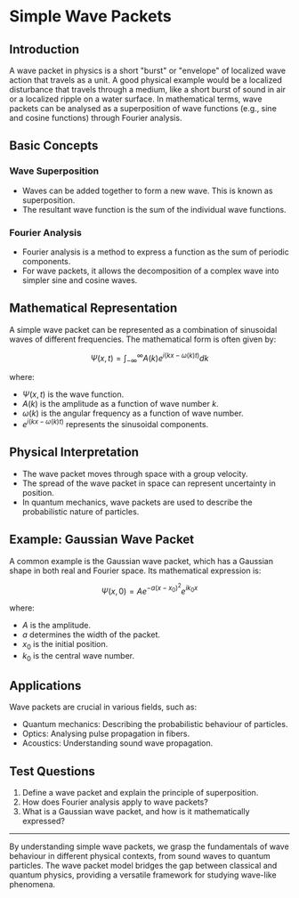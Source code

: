 # Simple Wave Packets

## Introduction
A wave packet in physics is a short "burst" or "envelope" of localized wave action that travels as a unit. A good physical example would be a localized disturbance that travels through a medium, like a short burst of sound in air or a localized ripple on a water surface. In mathematical terms, wave packets can be analysed as a superposition of wave functions (e.g., sine and cosine functions) through Fourier analysis.

## Basic Concepts

### Wave Superposition
- Waves can be added together to form a new wave. This is known as superposition.
- The resultant wave function is the sum of the individual wave functions.

### Fourier Analysis
- Fourier analysis is a method to express a function as the sum of periodic components.
- For wave packets, it allows the decomposition of a complex wave into simpler sine and cosine waves.

## Mathematical Representation
A simple wave packet can be represented as a combination of sinusoidal waves of different frequencies. The mathematical form is often given by:

$$\Psi(x, t) = \int_{-\infty}^{\infty} A(k) e^{i(kx - \omega(k)t)} dk$$

where:
- $\Psi(x, t)$ is the wave function.
- $A(k)$ is the amplitude as a function of wave number $k$.
- $\omega(k)$ is the angular frequency as a function of wave number.
- $e^{i(kx - \omega(k)t)}$ represents the sinusoidal components.

## Physical Interpretation
- The wave packet moves through space with a group velocity.
- The spread of the wave packet in space can represent uncertainty in position.
- In quantum mechanics, wave packets are used to describe the probabilistic nature of particles.

## Example: Gaussian Wave Packet
A common example is the Gaussian wave packet, which has a Gaussian shape in both real and Fourier space. Its mathematical expression is:

$$\Psi(x, 0) = A e^{-a(x - x_0)^2} e^{ik_0x}$$

where:
- $A$ is the amplitude.
- $a$ determines the width of the packet.
- $x_0$ is the initial position.
- $k_0$ is the central wave number.

## Applications
Wave packets are crucial in various fields, such as:
- Quantum mechanics: Describing the probabilistic behaviour of particles.
- Optics: Analysing pulse propagation in fibers.
- Acoustics: Understanding sound wave propagation.

## Test Questions
1. Define a wave packet and explain the principle of superposition.
2. How does Fourier analysis apply to wave packets?
3. What is a Gaussian wave packet, and how is it mathematically expressed?

---

By understanding simple wave packets, we grasp the fundamentals of wave behaviour in different physical contexts, from sound waves to quantum particles. The wave packet model bridges the gap between classical and quantum physics, providing a versatile framework for studying wave-like phenomena.